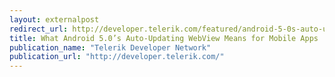 ```yaml
---
layout: externalpost
redirect_url: http://developer.telerik.com/featured/android-5-0s-auto-updating-webview-means-mobile-apps/
title: What Android 5.0’s Auto-Updating WebView Means for Mobile Apps
publication_name: "Telerik Developer Network"
publication_url: "http://developer.telerik.com/"
---
```


